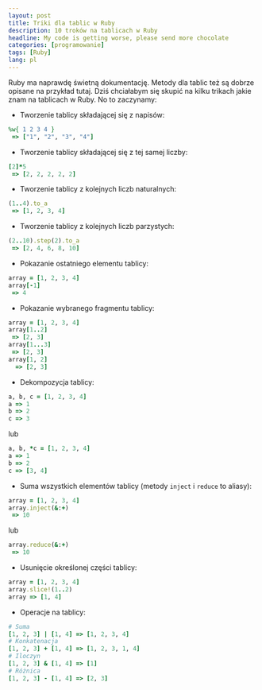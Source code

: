 ```yaml
---
layout: post
title: Triki dla tablic w Ruby
description: 10 troków na tablicach w Ruby
headline: My code is getting worse, please send more chocolate
categories: [programowanie]
tags: [Ruby]
lang: pl
---
```


Ruby ma naprawdę świetną dokumentację. Metody dla tablic też są dobrze opisane na przykład tutaj. Dziś chciałabym się skupić na kilku trikach jakie znam na tablicach w Ruby. No to zaczynamy:

- Tworzenie tablicy składającej się z napisów:

```ruby
%w{ 1 2 3 4 }
 => ["1", "2", "3", "4"]
```

- Tworzenie tablicy składającej się z tej samej liczby:

```ruby
[2]*5
 => [2, 2, 2, 2, 2]
```

- Tworzenie tablicy z kolejnych liczb naturalnych:

```ruby
(1..4).to_a
 => [1, 2, 3, 4]
```

- Tworzenie tablicy z kolejnych liczb parzystych:

```ruby
(2..10).step(2).to_a
 => [2, 4, 6, 8, 10]
```

- Pokazanie ostatniego elementu tablicy:

```ruby
array = [1, 2, 3, 4]
array[-1]
 => 4
```

- Pokazanie wybranego fragmentu tablicy:

```ruby
array = [1, 2, 3, 4]
array[1..2]
 => [2, 3]
array[1...3]
 => [2, 3]
array[1, 2]
  => [2, 3]
```

- Dekompozycja tablicy:

```ruby
a, b, c = [1, 2, 3, 4]
a => 1
b => 2
c => 3
```

lub

```ruby
a, b, *c = [1, 2, 3, 4]
a => 1
b => 2
c => [3, 4]
```

- Suma wszystkich elementów tablicy (metody `inject` i `reduce` to aliasy):

```ruby
array = [1, 2, 3, 4]
array.inject(&:+)
 => 10
```

lub

```ruby
array.reduce(&:+)
 => 10
```

- Usunięcie określonej części tablicy:

```ruby
array = [1, 2, 3, 4]
array.slice!(1..2)
array => [1, 4]
```

- Operacje na tablicy:

```ruby
# Suma
[1, 2, 3] | [1, 4] => [1, 2, 3, 4]
# Konkatenacja
[1, 2, 3] + [1, 4] => [1, 2, 3, 1, 4]
# Iloczyn
[1, 2, 3] & [1, 4] => [1]
# Różnica
[1, 2, 3] - [1, 4] => [2, 3]
```
